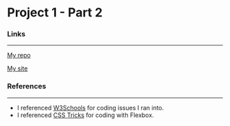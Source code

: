 # Project 1 - Part 2

### Links
---
[My repo](https://github.com/liveoutloud/pr_1-part-2_boone-janetta)

[My site](http://janettaboone.com/pr_1-part-2_boone-janetta/)

### References
---
- I referenced [W3Schools](https://www.w3schools.com/) for coding issues I ran into.
- I referenced [CSS Tricks](https://css-tricks.com/snippets/css/a-guide-to-flexbox/) for coding with Flexbox.
